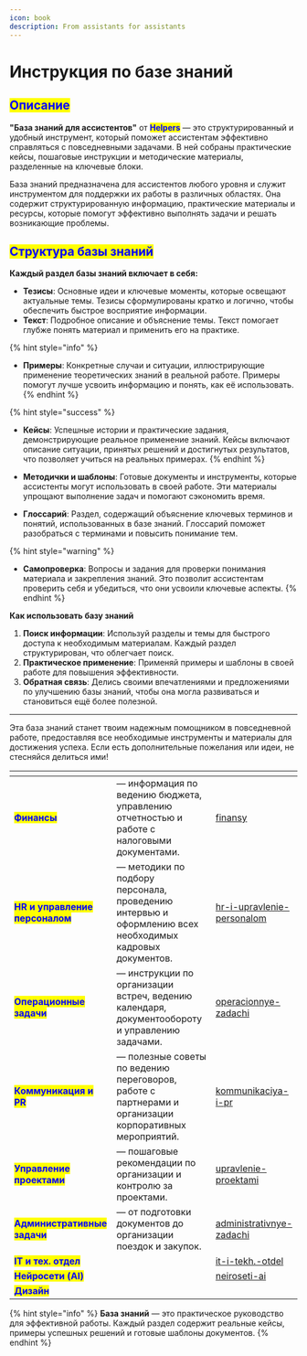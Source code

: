 ```yaml
---
icon: book
description: From assistants for assistants
---
```


# Инструкция по базе знаний

## <mark style="color:blue;">Описание</mark>

**"База знаний для ассистентов"** от <mark style="color:blue;">**Helpers**</mark> — это структурированный и удобный инструмент, который поможет ассистентам эффективно справляться с повседневными задачами. В ней собраны практические кейсы, пошаговые инструкции и методические материалы, разделенные на ключевые блоки.

База знаний предназначена для ассистентов любого уровня и служит инструментом для поддержки их работы в различных областях. Она содержит структурированную информацию, практические материалы и ресурсы, которые помогут эффективно выполнять задачи и решать возникающие проблемы.

## <mark style="color:blue;">**Структура базы знаний**</mark>

**Каждый раздел базы знаний включает в себя:**

* **Тезисы**: Основные идеи и ключевые моменты, которые освещают актуальные темы. Тезисы сформулированы кратко и логично, чтобы обеспечить быстрое восприятие информации.
* **Текст**: Подробное описание и объяснение темы. Текст помогает глубже понять материал и применить его на практике.

{% hint style="info" %}
* **Примеры**: Конкретные случаи и ситуации, иллюстрирующие применение теоретических знаний в реальной работе. Примеры помогут лучше усвоить информацию и понять, как её использовать.
{% endhint %}

{% hint style="success" %}
* **Кейсы**: Успешные истории и практические задания, демонстрирующие реальное применение знаний. Кейсы включают описание ситуации, принятых решений и достигнутых результатов, что позволяет учиться на реальных примерах.
{% endhint %}

* **Методички и шаблоны**: Готовые документы и инструменты, которые ассистенты могут использовать в своей работе. Эти материалы упрощают выполнение задач и помогают сэкономить время.
* **Глоссарий**: Раздел, содержащий объяснение ключевых терминов и понятий, использованных в базе знаний. Глоссарий поможет разобраться с терминами и повысить понимание тем.

{% hint style="warning" %}
* **Самопроверка**: Вопросы и задания для проверки понимания материала и закрепления знаний. Это позволит ассистентам проверить себя и убедиться, что они усвоили ключевые аспекты.
{% endhint %}



**Как использовать базу знаний**

1. **Поиск информации**: Используй разделы и темы для быстрого доступа к необходимым материалам. Каждый раздел структурирован, что облегчает поиск.
2. **Практическое применение**: Применяй примеры и шаблоны в своей работе для повышения эффективности.
3. **Обратная связь**: Делись своими впечатлениями и предложениями по улучшению базы знаний, чтобы она могла развиваться и становиться ещё более полезной.

***

Эта база знаний станет твоим надежным помощником в повседневной работе, предоставляя все необходимые инструменты и материалы для достижения успеха. Если есть дополнительные пожелания или идеи, не стесняйся делиться ими!



<table data-view="cards" data-full-width="false"><thead><tr><th></th><th></th><th data-hidden data-card-target data-type="content-ref"></th></tr></thead><tbody><tr><td><mark style="color:blue;"><strong>Финансы</strong></mark></td><td> — информация по ведению бюджета, управлению отчетностью и работе с налоговыми документами.</td><td><a href="../zadachi-assistenta/finansy/">finansy</a></td></tr><tr><td><mark style="color:blue;"><strong>HR и управление персоналом</strong></mark></td><td>— методики по подбору персонала, проведению интервью и оформлению всех необходимых кадровых документов.</td><td><a href="../zadachi-assistenta/hr-i-upravlenie-personalom/">hr-i-upravlenie-personalom</a></td></tr><tr><td><mark style="color:blue;"><strong>Операционные задачи</strong></mark></td><td>— инструкции по организации встреч, ведению календаря, документообороту и управлению задачами.</td><td><a href="../zadachi-assistenta/operacionnye-zadachi/">operacionnye-zadachi</a></td></tr><tr><td><mark style="color:blue;"><strong>Коммуникация и PR</strong></mark></td><td>— полезные советы по ведению переговоров, работе с партнерами и организации корпоративных мероприятий.</td><td><a href="../zadachi-assistenta/kommunikaciya-i-pr/">kommunikaciya-i-pr</a></td></tr><tr><td><mark style="color:blue;"><strong>Управление проектами</strong></mark></td><td>— пошаговые рекомендации по организации и контролю за проектами.</td><td><a href="../zadachi-assistenta/upravlenie-proektami/">upravlenie-proektami</a></td></tr><tr><td><mark style="color:blue;"><strong>Административные задачи</strong></mark></td><td>— от подготовки документов до организации поездок и закупок.</td><td><a href="../zadachi-assistenta/administrativnye-zadachi/">administrativnye-zadachi</a></td></tr><tr><td><mark style="color:blue;"><strong>IT и тех. отдел</strong></mark></td><td></td><td><a href="../zadachi-assistenta/it-i-tekh.-otdel/">it-i-tekh.-otdel</a></td></tr><tr><td><mark style="color:blue;"><strong>Нейросети (AI)</strong></mark></td><td></td><td><a href="../zadachi-assistenta/neiroseti-ai/">neiroseti-ai</a></td></tr><tr><td><mark style="color:blue;"><strong>Дизайн</strong></mark></td><td></td><td></td></tr></tbody></table>

{% hint style="info" %}
**База знаний** — это практическое руководство для эффективной работы. Каждый раздел содержит реальные кейсы, примеры успешных решений и готовые шаблоны документов.
{% endhint %}
